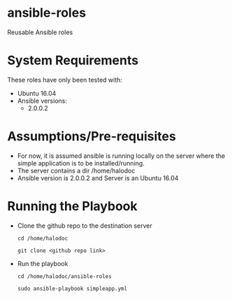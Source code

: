 # ansible-roles

Reusable Ansible roles


# System Requirements

These roles have only been tested with:

* Ubuntu 16.04
* Ansible versions:
  * 2.0.0.2
 
 
# Assumptions/Pre-requisites
* For now, it is assumed ansible is running locally on the server where the simple application is to be installed/running.
* The server contains a dir /home/halodoc
* Ansible version is 2.0.0.2 and Server is an Ubuntu 16.04


# Running the Playbook
* Clone the github repo to the destination server

     ```cd /home/halodoc```

     ```git clone <github repo link>```

* Run the playbook

     ```cd /home/halodoc/ansible-roles```

     ```sudo ansible-playbook simpleapp.yml```

